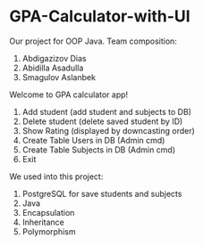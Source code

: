 # GPA-Calculator-with-UI
Our project for OOP Java.
Team composition:
1. Abdigazizov Dias
2. Abidilla Asadulla
3. Smagulov Aslanbek

Welcome to GPA calculator app!
1. Add student (add student and subjects to DB)
2. Delete student (delete saved student by ID)
3. Show Rating (displayed by downcasting order)
4. Create Table Users in DB (Admin cmd)
5. Create Table Subjects in DB (Admin cmd)
6. Exit

We used into this project:
1. PostgreSQL for save students and subjects
2. Java
3. Encapsulation
4. Inheritance
5. Polymorphism
